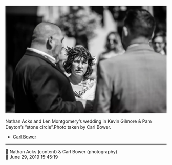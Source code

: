![Nathan Acks and Len Montgomery’s wedding in Kevin Gilmore and Pam Dayton’s “stone circle”](assets/2c017f02625c4193197abf825f4115b5.webp)

Nathan Acks and Len Montgomery’s wedding in Kevin Gilmore & Pam Dayton’s “stone circle”.Photo taken by Carl Bower.

* [Carl Bower](https://carlbowerphotos.com)

- - - -

<span aria-hidden="true">👥</span> Nathan Acks (content) & Carl Bower (photography)  
<span aria-hidden="true">📅</span> June 29, 2019 15:45:19
